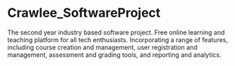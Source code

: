 # Crawlee_SoftwareProject
The second year industry based software project. Free online learning and teaching platform for all tech enthusiasts. Incorporating a range of features, including course creation and management, user registration and management, assessment and grading tools, and reporting and analytics.
